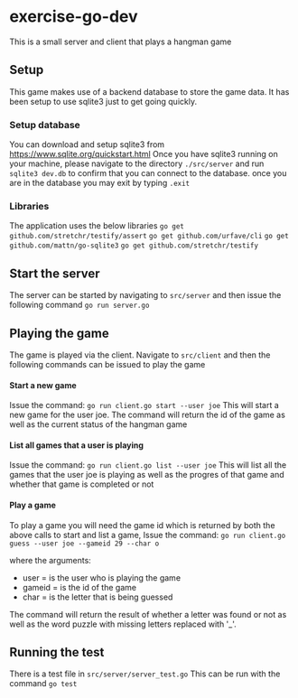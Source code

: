 # exercise-go-dev

This is a small server and client that plays a hangman game

## Setup

This game makes use of a backend database to store the game data. It has been setup to use sqlite3 just to get going quickly.

### Setup database
You can download and setup sqlite3 from https://www.sqlite.org/quickstart.html 
Once you have sqlite3 running on your machine, please navigate to the  directory `./src/server` and run `sqlite3 dev.db` to confirm that you can connect to the database. once you are in the database you may exit by typing `.exit`

### Libraries
 The application uses the below libraries
`go get github.com/stretchr/testify/assert`
`go get github.com/urfave/cli`
`go get github.com/mattn/go-sqlite3`
`go get github.com/stretchr/testify`


## Start the server
The server can be started by navigating to `src/server` and then issue the following command `go run server.go`

## Playing the game
The game is played via the client. Navigate to `src/client`
and then the following commands can be issued to play the game

#### Start a new game
Issue the command:
`go run client.go start --user joe`
This will start a new game for the user joe. The command will return the id of the game as well as the current status of the hangman game

#### List all games that a user is playing
Issue the command:
`go run client.go list --user joe`
This will list all the games that the user joe is playing as well as the progres of that game and whether that game is completed or not

#### Play a game
To play a game you will need the game id which is returned by both the above calls to start and list a game,
Issue the command:
`go run client.go guess --user joe --gameid 29 --char o`

where the arguments:
 - user =  is the user who is playing the game
 - gameid =  is the id of the game
 - char =  is the letter that is being guessed

The command will return the result of whether a letter was found or not as well as the word puzzle with missing letters replaced with '_'.


## Running the test
There is a test file in `src/server/server_test.go`
This can be run with the command `go test`
